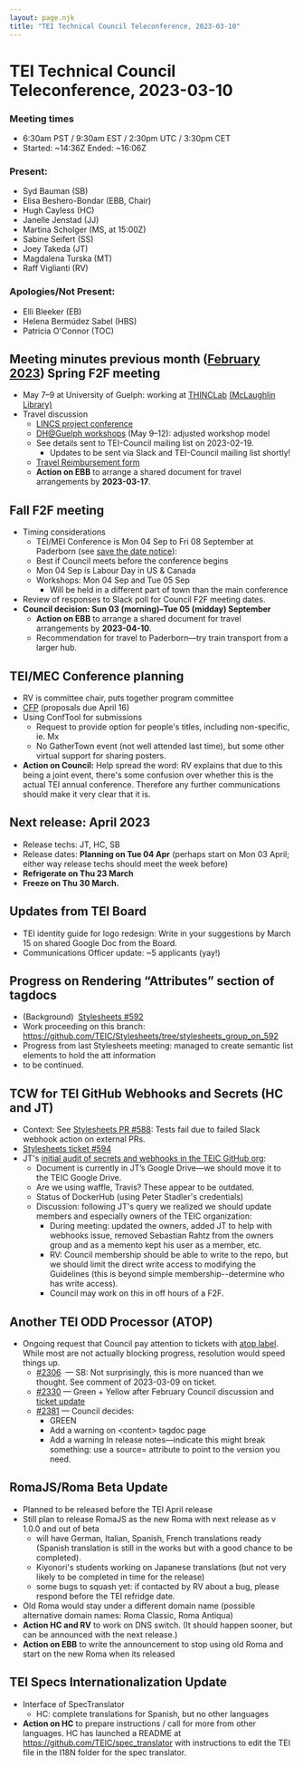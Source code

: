 ```yaml
---
layout: page.njk
title: "TEI Technical Council Teleconference, 2023-03-10"
---
```

# TEI Technical Council Teleconference, 2023-03-10
### **Meeting times**


* 6:30am PST / 9:30am EST / 2:30pm UTC / 3:30pm CET
* Started: \~14:36Z Ended: \~16:06Z


### Present:


* Syd Bauman (SB)
* Elisa Beshero\-Bondar (EBB, Chair)
* Hugh Cayless (HC)
* Janelle Jenstad (JJ)
* Martina Scholger (MS, at 15:00Z)
* Sabine Seifert (SS)
* Joey Takeda (JT)
* Magdalena Turska (MT)
* Raff Viglianti (RV)


### Apologies/Not Present:


* Elli Bleeker (EB)
* Helena Bermúdez Sabel (HBS)
* Patricia O'Connor (TOC)


Meeting minutes previous month ([February 2023](https://tei-c.org/activities/council/meetings/tei-technical-council-teleconference-2023-02-10/))
Spring F2F meeting
------------------


* May 7–9 at University of Guelph: working at [THINCLab](https://www.uoguelph.ca/arts/dhguelph/thinc) [(McLaughlin Library)](https://goo.gl/maps/wyf6RJ7grWwdAncMA)
* Travel discussion
	+ [LINCS project conference](https://lincsproject.ca/events/making-links-2023/)
	+ [DH@Guelph workshops](https://www.uoguelph.ca/arts/dhguelph/summer2023) (May 9–12\): adjusted workshop model
	+ See details sent to TEI\-Council mailing list on 2023\-02\-19\.
		- Updates to be sent via Slack and TEI\-Council mailing list shortly!
	+ [Travel Reimbursement form](https://tei-c.org/wp-content/uploads/2022/09/TEI_travel_form.pdf)
	+ **Action on EBB** to arrange a shared document for travel arrangements by **2023\-03\-17**.


Fall F2F meeting
----------------


* Timing considerations
	+ TEI/MEI Conference is Mon 04 Sep to Fri 08 September at Paderborn (see [save the date notice](https://www.uni-paderborn.de/forschung/forschung-im-profil/digital-humanities/nachricht/save-the-date-joint-tei-and-mei-conference-2023)):
	+ Best if Council meets before the conference begins
	+ Mon 04 Sep is Labour Day in US \& Canada
	+ Workshops: Mon 04 Sep and Tue 05 Sep
		- Will be held in a different part of town than the main conference
* Review of responses to Slack poll for Council F2F meeting dates.
* **Council decision: Sun 03 (morning)–Tue 05 (midday) September**
	+ **Action on EBB** to arrange a shared document for travel arrangements by **2023\-04\-10**.
	+ Recommendation for travel to Paderborn—try train transport from a larger hub.


TEI/MEC Conference planning
---------------------------


* RV is committee chair, puts together program committee
* [CFP](https://teimec2023.uni-paderborn.de/cfp.html) (proposals due April 16\)
* Using ConfTool for submissions
	+ Request to provide option for people's titles, including non\-specific, ie. Mx
	+ No GatherTown event (not well attended last time), but some other virtual support for sharing posters.
* **Action on Council:** Help spread the word: RV explains that due to this being a joint event, there's some confusion over whether this is the actual TEI annual conference. Therefore any further communications should make it very clear that it is.


Next release: April 2023
------------------------


* Release techs: JT, HC, SB
* Release dates: **Planning on Tue 04 Apr** (perhaps start on Mon 03 April; either way release techs should meet the week before)
* **Refrigerate on Thu 23 March**
* **Freeze on Thu 30 March.**


Updates from TEI Board
----------------------


* TEI identity guide for logo redesign: Write in your suggestions by March 15 on shared Google Doc from the Board.
* Communications Officer update: \~5 applicants (yay!)


Progress on Rendering “Attributes” section of tagdocs
-----------------------------------------------------


* (Background)  [Stylesheets \#592](https://github.com/TEIC/Stylesheets/issues/592)
* Work proceeding on this branch: <https://github.com/TEIC/Stylesheets/tree/stylesheets_group_on_592>
* Progress from last Stylesheets meeting: managed to create semantic list elements to hold the att information
* to be continued.


TCW for TEI GitHub Webhooks and Secrets (HC and JT)
---------------------------------------------------


* Context: See [Stylesheets PR \#588](https://github.com/TEIC/Stylesheets/pull/588): Tests fail due to failed Slack webhook action on external PRs.
* [Stylesheets ticket \#594](https://github.com/TEIC/Stylesheets/issues/594)
* JT's [initial audit of secrets and webhooks in the TEIC GitHub org](https://docs.google.com/document/d/1X8l4urOTaKLcZhEBce7pdSNezbv44SnKnw5dvzIyhy4/edit):
	+ Document is currently in JT’s Google Drive—we should move it to the TEIC Google Drive.
	+ Are we using waffle, Travis? These appear to be outdated.
	+ Status of DockerHub (using Peter Stadler's credentials)
	+ Discussion: following JT's query we realized we should update members and especially owners of the TEIC organization:
		- During meeting: updated the owners, added JT to help with webhooks issue, removed Sebastian Rahtz from the owners group and as a memento kept his user as a member, etc.
		- RV: Council membership should be able to write to the repo, but we should limit the direct write access to modifying the Guidelines (this is beyond simple membership\-\-determine who has write access).
		- Council may work on this in off hours of a F2F.


Another TEI ODD Processor (ATOP)
--------------------------------


* Ongoing request that Council pay attention to tickets with [atop label](https://github.com/TEIC/TEI/labels/atop). While most are not actually blocking progress, resolution would speed things up.
	+ [\#2306](https://github.com/TEIC/TEI/issues/2306)  — SB: Not surprisingly, this is more nuanced than we thought. See comment of 2023\-03\-09 on ticket.
	+ [\#2330](https://github.com/TEIC/TEI/issues/2330) — Green \+ Yellow after February Council discussion and [ticket update](https://github.com/TEIC/TEI/issues/2330#issuecomment-1426000839)
	+ [\#2381](https://github.com/TEIC/TEI/issues/2381) — Council decides:
		- GREEN
		- Add a warning on \<content\> tagdoc page
		- Add a warning In release notes—indicate this might break something: use a source\= attribute to point to the version you need.


RomaJS/Roma Beta Update
-----------------------


* Planned to be released before the TEI April release
* Still plan to release RomaJS as the new Roma with next release as v 1\.0\.0 and out of beta
	+ will have German, Italian, Spanish, French translations ready (Spanish translation is still in the works but with a good chance to be completed).
	+ Kiyonori's students working on Japanese translations (but not very likely to be completed in time for the release)
	+ some bugs to squash yet: if contacted by RV about a bug, please respond before the TEI refridge date.
* Old Roma would stay under a different domain name (possible alternative domain names: Roma Classic, Roma Antiqua)
* **Action HC and RV** to work on DNS switch. (It should happen sooner, but can be announced with the next release.)
* **Action on EBB** to write the announcement to stop using old Roma and start on the new Roma when its released


TEI Specs Internationalization Update
-------------------------------------


* Interface of SpecTranslator
	+ HC: complete translations for Spanish, but no other languages
* **Action on HC** to prepare instructions / call for more from other languages. HC has launched a README at <https://github.com/TEIC/spec_translator> with instructions to edit the TEI file in the I18N folder for the spec translator.
